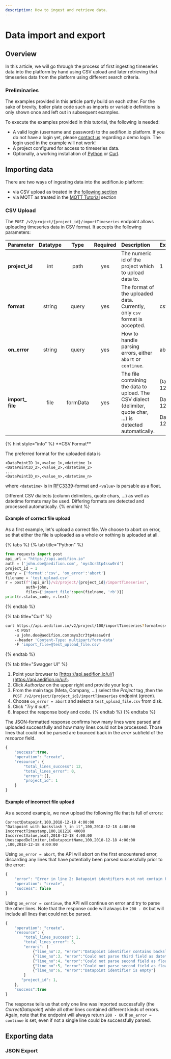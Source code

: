 ```yaml
---
description: How to ingest and retrieve data.
---
```


# Data import and export

## Overview

In this article, we will go through the process of first ingesting timeseries data into the platform by hand using CSV upload and later retrieving that timeseries data from the platform using different search criteria.

### Preliminaries

The examples provided in this article partly build on each other. For the sake of brevity, boiler plate code such as imports or variable definitions is only shown once and left out in subsequent examples.

To execute the examples provided in this tutorial, the following is needed:

* A valid login \(username and password\) to the aedifion.io platform. If you do not have a login yet, please [contact us](../../contact.md) regarding a demo login. The login used in the example will not work!
* A project configured for access to timeseries data.
* Optionally, a working installation of [Python](https://www.python.org/) or [Curl](https://curl.haxx.se/).

## Importing data

There are two ways of ingesting data into the aedifion.io platform:

* via CSV upload as treated in the [following section](data-import.md#csv-upload)
* via MQTT as treated in the [MQTT Tutorial](../mqtt.md) section

### CSV Upload

The `POST /v2/project/{project_id}/importTimeseries` endpoint allows uploading timeseries data in  CSV format. It accepts the following parameters:

<table>
  <thead>
    <tr>
      <th style="text-align:left">Parameter</th>
      <th style="text-align:center">Datatype</th>
      <th style="text-align:center">Type</th>
      <th style="text-align:center">Required</th>
      <th style="text-align:left">Description</th>
      <th style="text-align:left">Example</th>
    </tr>
  </thead>
  <tbody>
    <tr>
      <td style="text-align:left"><b>project_id</b>
      </td>
      <td style="text-align:center">int</td>
      <td style="text-align:center">path</td>
      <td style="text-align:center">yes</td>
      <td style="text-align:left">The numeric id of the project which to upload data to.</td>
      <td style="text-align:left">1</td>
    </tr>
    <tr>
      <td style="text-align:left"><b>format</b>
      </td>
      <td style="text-align:center">string</td>
      <td style="text-align:center">query</td>
      <td style="text-align:center">yes</td>
      <td style="text-align:left">The format of the uploaded data. Currently, only <code>csv</code> format
        is accepted.</td>
      <td style="text-align:left">csv</td>
    </tr>
    <tr>
      <td style="text-align:left"><b>on_error</b>
      </td>
      <td style="text-align:center">string</td>
      <td style="text-align:center">query</td>
      <td style="text-align:center">yes</td>
      <td style="text-align:left">How to handle parsing errors, either<em> </em><code>abort</code><em> </em>or <code>continue</code>.</td>
      <td
      style="text-align:left">abort</td>
    </tr>
    <tr>
      <td style="text-align:left"><b>import_<br />file</b>
      </td>
      <td style="text-align:center">file</td>
      <td style="text-align:center">formData</td>
      <td style="text-align:center">yes</td>
      <td style="text-align:left">The file containing the data to upload. The CSV dialect (delimiter, quote
        char, ...) is detected automatically.</td>
      <td style="text-align:left">
        <p>Datapoint1,20,2018-12-18</p>
        <p>Datapoint2,21,2018-12-19 9:00:00</p>
        <p>Datapoint3,39.5,2018-12-19 10:00:00+01</p>
      </td>
    </tr>
  </tbody>
</table>{% hint style="info" %}
**CSV Format**

The preferred format for the uploaded data is

```text
<DataPointID_1>,<value_1>,<datetime_1>
<DataPointID_2>,<value_2>,<datetime_2>
...
<DataPointID_n>,<value_n>,<datetime_n>
```

where `<datetime>` is in [RFC3339](https://www.ietf.org/rfc/rfc3339.txt)-format and `<value>` is parsable as a float.

Different CSV dialects \(column delimiters, quote chars, ...\) as well as datetime formats may be used. Differing formats are detected and processed automatically.
{% endhint %}

#### Example of correct file upload

As a first example, let's upload a correct file. We choose to abort on error, so that either the file is uploaded as a whole or nothing is uploaded at all.

{% tabs %}
{% tab title="Python" %}
```python
from requests import post
api_url = "https://api.aedifion.io"
auth = ('john.doe@aedifion.com', 'mys3cr3tp4ssw0rd')
project_id = 1
query = {'format':'csv', 'on_error':'abort'}
filename = 'test_upload.csv'
r = post(f"{api_url}/v2/project/{project_id}/importTimeseries",
         auth=john,
         files={'import_file':open(fielname, 'rb')})
print(r.status_code, r.text)
```
{% endtab %}

{% tab title="Curl" %}
```bash
curl https://api.aedifion.io/v2/project/100/importTimeseries?format=csv&on_error=abort
    -X POST 
    -u john.doe@aedifion.com:mys3cr3tp4assw0rd
    --header 'Content-Type: multipart/form-data' 
    -F 'import_file=@test_upload_file.csv'   
```
{% endtab %}

{% tab title="Swagger UI" %}
1. Point your browser to [https://api.aedifion.io/ui/](https://api.aedifion.io/ui/).
2. Click _Authorize_ on the upper right and provide your login.
3. From the main tags \(Meta, Company, ...\) select the _Project_ tag ,then the `POST /v2/project/{project_id}/importTimeseries` endpoint \(green\).
4. Choose `on_error = abort` and select a `test_upload_file.csv` from disk.
5. Click "_Try it out!_".
6. Inspect the response body and code.
{% endtab %}
{% endtabs %}

The JSON-formatted response confirms how many lines were parsed and uploaded successfully and how many lines could not be processed. Those lines that could not be parsed are bounced back in the _error_ subfield of the _resource_ field.

```javascript
{
    "success":true,
    "operation": "create",
    "resource": {
        "total_lines_success": 12,
        "total_lines_error": 0,
        "errors":[],        
        "project_id": 1
    }
}
```

#### Example of incorrect file upload

As a second example, we now upload the following file that is full of errors:

```text
CorrectDatapoint,100,2018-12-18 4:00:00
"Datapoint with backslash \ in it",100,2018-12-18 4:00:00
IncorrectTimestamp,100,181218 40000
IncorrectValue,asdf,2018-12-18 4:00:00
UnescapedDelimiter,inDatapointName,100,2018-12-18 4:00:00
,100,2018-12-18 4:00:00
```

Using `on_error = abort`, the API will abort on the first encountered error, discarding any lines that have potentially been parsed successfully prior to the error:

```javascript
{
    "error": "Error in line 2: Datapoint identifiers must not contain backslashes.",
    "operation": "create",
    "success": false
}
```

Using `on_error = continue`, the API will continue on error and try to parse the other lines. Note that the response code will always be `200 - OK` but will include all lines that could not be parsed.

```javascript
{
    "operation": "create",
    "resource": {
        "total_lines_success": 1,
        "total_lines_error": 5,
        "errors": [
            {"line_no":2, "error":"Datapoint identifier contains backslash: 'Datapoint with backslash \\ in it'"},
            {"line_no":3, "error":"Could not parse third field as datetime: '181218 40000'"},
            {"line_no":4, "error":"Could not parse second field as float: 'asdf'"},
            {"line_no":5, "error":"Could not parse second field as float: 'inDatapointName'"},
            {"line_no":6, "error":"Datapoint identifier is empty"}
        ]   
       "project_id": 1,
    },
    "success":true
}
```

The response tells us that only one line was imported successfully \(the _CorrectDatapoint_\) while all other lines contained different kinds of errors. Again, note that the endpoint will always return `200 - OK` if `on_error = continue` is set, even if not a single line could be successfully parsed.

## Exporting data

### JSON Export

